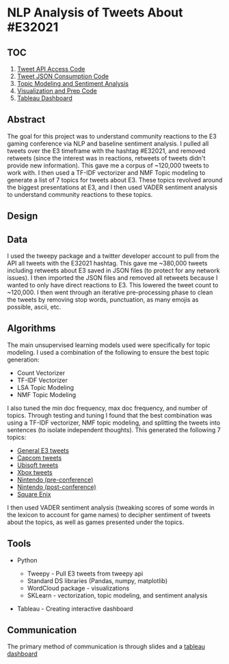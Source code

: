 # NLP Analysis of Tweets About #E32021

## TOC
1. [Tweet API Access Code](https://github.com/phillrich13/NLP-Unsupervised-Learning/blob/main/Tweet%20Gathering.ipynb)
2. [Tweet JSON Consumption Code](https://github.com/phillrich13/NLP-Unsupervised-Learning/blob/main/Tweet%20to%20DF.ipynb)
3. [Topic Modeling and Sentiment Analysis](https://github.com/phillrich13/NLP-Unsupervised-Learning/blob/main/Topic%20Modeling.ipynb)
4. [Visualization and Prep Code](https://github.com/phillrich13/NLP-Unsupervised-Learning/blob/main/Visualizations.ipynb)
5. [Tableau Dashboard](https://public.tableau.com/views/E3TweetSentiments/TopicModelingSentiments?:language=en-US&:display_count=n&:origin=viz_share_link)


## Abstract
The goal for this project was to understand community reactions to the E3 gaming conference via NLP and baseline sentiment analysis. I pulled all tweets over the E3 timeframe with the hashtag #E32021, and removed retweets (since the interest was in reactions, retweets of tweets didn't provide new information). This gave me a corpus of ~120,000 tweets to work with. I then used a TF-IDF vectorizer and NMF Topic modeling to generate a list of 7 topics for tweets about E3. These topics revolved around the biggest presentations at E3, and I then used VADER sentiment analysis to understand community reactions to these topics.

## Design


## Data
I used the tweepy package and a twitter developer account to pull from the API all tweets with the E32021 hashtag. This gave me ~380,000 tweets including retweets about E3 saved in JSON files (to protect for any network issues). I then imported the JSON files and removed all retweets because I wanted to only have direct reactions to E3. This lowered the tweet count to ~120,000. I then went through an iterative pre-processing phase to clean the tweets by removing stop words, punctuation, as many emojis as possible, ascii, etc.

## Algorithms
The main unsupervised learning models used were specifically for topic modeling. I used a combination of the following to ensure the best topic generation:

* Count Vectorizer
* TF-IDF Vectorizer
* LSA Topic Modeling
* NMF Topic Modeling

I also tuned the min doc frequency, max doc frequency, and number of topics. Through testing and tuning I found that the best combination was using a TF-IDF vectorizer, NMF topic modeling, and splitting the tweets into sentences (to isolate independent thoughts). This generated the following 7 topics:

* [General E3 tweets](https://user-images.githubusercontent.com/75561764/123307521-6e637100-d4d7-11eb-9778-eba48ac2a188.png)
* [Capcom tweets](https://user-images.githubusercontent.com/75561764/123307617-8f2bc680-d4d7-11eb-8ef3-9f0035bf9dad.png)
* [Ubisoft tweets](https://user-images.githubusercontent.com/75561764/123307675-a2d72d00-d4d7-11eb-92c3-08a2b941cdee.png)
* [Xbox tweets](https://user-images.githubusercontent.com/75561764/123307702-aa96d180-d4d7-11eb-9dec-9c6a4cce7bf5.png)
* [Nintendo (pre-conference)](https://user-images.githubusercontent.com/75561764/123307785-be423800-d4d7-11eb-9b23-43ed83a672f5.png)
* [Nintendo (post-conference)](https://user-images.githubusercontent.com/75561764/123307831-cc905400-d4d7-11eb-917e-7dc2ee297f41.png)
* [Square Enix](https://user-images.githubusercontent.com/75561764/123307880-dc0f9d00-d4d7-11eb-8c95-d7ed6db46b3d.png)


I then used VADER sentiment analysis (tweaking scores of some words in the lexicon to account for game names) to decipher sentiment of tweets about the topics, as well as games presented under the topics.

## Tools
* Python
  * Tweepy - Pull E3 tweets from tweepy api
  * Standard DS libraries (Pandas, numpy, matplotlib)
  * WordCloud package - visualizations
  * SKLearn - vectorization, topic modeling, and sentiment analysis
  
* Tableau - Creating interactive dashboard

## Communication
The primary method of communication is through slides and a [tableau dashboard](https://public.tableau.com/views/E3TweetSentiments/TopicModelingSentiments?:language=en-US&:display_count=n&:origin=viz_share_link)

